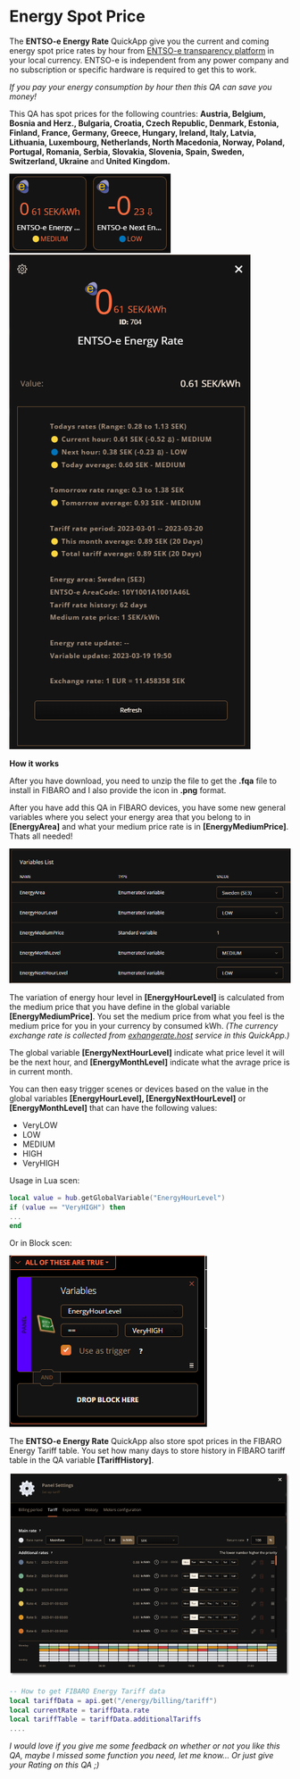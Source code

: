# Energy Spot Price

The <b>ENTSO-e Energy Rate</b> QuickApp give you the current and coming energy spot price rates by hour from <a href="https://transparency.entsoe.eu/">ENTSO-e transparency platform</a> in your local currency. ENTSO-e is independent from any power company and no subscription or specific hardware is required to get this to work.

<i>If you pay your energy consumption by hour then this QA can save you money!</i>

This QA has spot prices for the following countries: <b>Austria, Belgium, Bosnia and Herz., Bulgaria, Croatia, Czech Republic, Denmark, Estonia, Finland, France, Germany, Greece, Hungary, Ireland, Italy, Latvia, Lithuania, Luxembourg, Netherlands, North Macedonia, Norway, Poland, Portugal, Romania, Serbia, Slovakia, Slovenia, Spain, Sweden, Switzerland, Ukraine </b>and<b> United Kingdom.</b>

<img src="img/README_img/readme1.png"/>
<img src="img/README_img/readme2.png"/>

<b>How it works</b>

After you have download, you need to unzip the file to get the <b>.fqa</b> file to install in FIBARO and I also provide the icon in <b>.png</b> format.

After you have add this QA in FIBARO devices, you have some new general variables where you select your energy area that you belong to in <b>[EnergyArea]</b> and what your medium price rate is in <b>[EnergyMediumPrice]</b>. Thats all needed!

<img src="img/README_img/readme3.png"/>

The variation of energy hour level in <b>[EnergyHourLevel]</b> is calculated from the medium price that you have define in the global variable <b>[EnergyMediumPrice]</b>. You set the medium price from what you feel is the medium price for you in your currency by consumed kWh.
<i>(The currency exchange rate is collected from <a href="exhangerate.host">exhangerate.host</a> service in this QuickApp.)</i>

The global variable <b>[EnergyNextHourLevel]</b> indicate what price level it will be the next hour, and <b>[EnergyMonthLevel]</b> indicate what the avrage price is in current month.

You can then easy trigger scenes or devices based on the value in the global variables <b>[EnergyHourLevel], [EnergyNextHourLevel]</b> or <b>[EnergyMonthLevel]</b> that can have the following values:

- VeryLOW
- LOW
- MEDIUM
- HIGH
- VeryHIGH

Usage in Lua scen:
```lua
local value = hub.getGlobalVariable("EnergyHourLevel")
if (value == "VeryHIGH") then
...
end
```

Or in Block scen:

<img src="img/README_img/readme4.png"/>

The <b>ENTSO-e Energy Rate</b> QuickApp also store spot prices in the FIBARO Energy Tariff table.
You set how many days to store history in FIBARO tariff table in the QA variable <b>[TariffHistory]</b>.

<img src="img/README_img/readme5.png"/>

```lua
-- How to get FIBARO Energy Tariff data
local tariffData = api.get("/energy/billing/tariff")
local currentRate = tariffData.rate
local tariffTable = tariffData.additionalTariffs
....
```

<i>I would love if you give me some feedback on whether or not you like this QA, maybe I missed some function you need, let me know... Or just give your Rating on this QA ;)</i>
